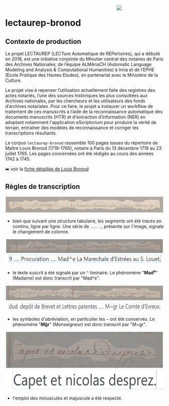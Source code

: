 <img src="static/img/logo-lectaurep.png" width=150 align=right>

# lectaurep-bronod

<!--
badges HUMGenerator 

![Region Badges](https://img.shields.io/endpoint?url=https://gist.githubusercontent.com/ArianePinche/ad63725341542c03ef7e8158cad3edb9/raw/regions.json)

![Lines Badges](https://img.shields.io/endpoint?url=https://gist.githubusercontent.com/ArianePinche/ad63725341542c03ef7e8158cad3edb9/raw/lines.json)

![Characters Badges](https://img.shields.io/endpoint?url=https://gist.githubusercontent.com/ArianePinche/ad63725341542c03ef7e8158cad3edb9/raw/chars.json)
-->

## Contexte de production 

Le projet LECTAUREP (LECTure Automatique de REPertoires), qui a débuté en 2018, est une initiative conjointe du Minutier central des notaires de Paris des Archives Nationales, de l’équipe ALMAnaCH (Automatic Language Modeling and Analysis &amp; Computational Humanities) à Inria et de l’EPHE (Ecole Pratique des Hautes Etudes), en partenariat avec le Ministère de la Culture.

Le projet vise à repenser l’utilisation actuellement faite des registres des actes notariés, l’une des sources historiques les plus consultées aux Archives nationales, par les chercheurs et les utilisateurs des fonds d’archives notariales. Pour ce faire, le projet a instaurer un workflow de traitement de ces manuscrits à l’aide de la reconnaissance automatique des documents manuscrits (HTR) et d'extraction d’information (NER) en adoptant notamment l'application eScriptorium pour produire la vérité de terrain, entraîner des modèles de reconnaissance et corriger les transcriptions résultants.

Le corpus `lectaurep-bronod` rassemble 100 pages issues du répertoire de Maître Louis Bronod (1719-1765), notaire à Paris du 13 décembre 1719 au 23 juillet 1765. Les pages concernées ont été rédigés au cours des années 1742 à 1745.

:arrow_right: voir la [fiche détaillée de Louis Bronod](https://www.siv.archives-nationales.culture.gouv.fr/siv/rechercheconsultation/consultation/producteur/consultationProducteur.action?formCallerNP=PRODUCTEUR&formCallerIR=&notProdId=FRAN_NP_013066)

## Règles de transcription

![illus_segmentation](static/img/illus_segmentation.png)

- bien que suivant une structure tabulaire, les segments ont été tracés en continu, ligne par ligne. Une série de ` ..... `, présente sur l'image, signale le changement de colonne. 


![illus_superscript](static/img/illus_superscript.png)

- le texte suscrit a été signalé par un `^` liminaire. Le phénomène "**Mad<sup>e</sup>**" (Madame) est donc transcrit par "Mad^e".


![illus_abreviation](static/img/illus_abreviation.png)

- les symboles d'abréviation, en particulier les `~` ont été conservés. Le phénomène "**Mğr**" (Monseigneur) est donc transcrit par "M\~gr".

![illus_upper](static/img/illus_upper.png)


- l'emploi des minuscules et majuscule a été respecté.

<!--- les s longs ont été transcrits par des `s` simples.-->









